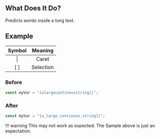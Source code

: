 ## What Does It Do?

Predicts words inside a long text.

## Example

| Symbol |  Meaning  |
|:------:|:---------:|
| &vert; |   Caret   |
|  [ ]   | Selection |

### Before

```javascript
const myVar = "[alargecontinousstring]|";
```

### After

```javascript
const myVar = "[a_large_continous_string]|";
```

[//]: # (@formatter:off)
!!! warning
    This may not work as expected.
    The Sample above is just an expectation.
